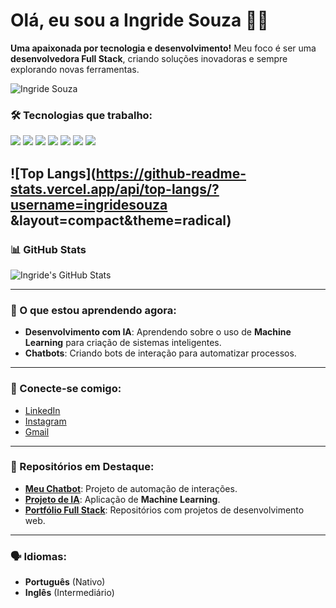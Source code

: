 # Olá, eu sou a Ingride Souza 👩‍💻

**Uma apaixonada por tecnologia e desenvolvimento!** Meu foco é ser uma **desenvolvedora Full Stack**, criando soluções inovadoras e sempre explorando novas ferramentas.

![Ingride Souza](https://www.example.com/minha-imagem.jpg) <!-- Adicione aqui o link da sua imagem -->

### 🛠️ Tecnologias que trabalho:
<p align="left">
  <img src="https://img.shields.io/badge/HTML5-E34F26?style=flat&logo=html5&logoColor=white" />
  <img src="https://img.shields.io/badge/CSS3-1572B6?style=flat&logo=css3&logoColor=white" />
  <img src="https://img.shields.io/badge/JavaScript-F7DF1E?style=flat&logo=javascript&logoColor=black" />
  <img src="https://img.shields.io/badge/Python-3776AB?style=flat&logo=python&logoColor=white" />
  <img src="https://img.shields.io/badge/Flask-000000?style=flat&logo=flask&logoColor=white" />
  <img src="https://img.shields.io/badge/TypeScript-3178C6?style=flat&logo=typescript&logoColor=white" />
  <img src="https://img.shields.io/badge/WordPress-21759B?style=flat&logo=wordpress&logoColor=white" />
</p>


![Top Langs](https://github-readme-stats.vercel.app/api/top-langs/?username=ingridesouza
&layout=compact&theme=radical)
---

### 📊 GitHub Stats

![Ingride's GitHub Stats](https://github-readme-stats.vercel.app/api?username=ingridesouza&show_icons=true&hide_title=true&count_private=true&theme=radical)

---

### 🌱 O que estou aprendendo agora:
- **Desenvolvimento com IA**: Aprendendo sobre o uso de **Machine Learning** para criação de sistemas inteligentes.
- **Chatbots**: Criando bots de interação para automatizar processos.

---

### 📅 Conecte-se comigo:
- [LinkedIn](https://www.linkedin.com/in/ingridesouza/)
- [Instagram](https://www.instagram.com/ingridesouzadev/)
- [Gmail](mailto:ingridesouza040@gmail.com)

---

### 🔨 Repositórios em Destaque:
- [**Meu Chatbot**](https://github.com/ingridesouza/chatbot): Projeto de automação de interações.
- [**Projeto de IA**](https://github.com/ingridesouza/ia-projeto): Aplicação de **Machine Learning**.
- [**Portfólio Full Stack**](https://github.com/ingridesouza/portfolio): Repositórios com projetos de desenvolvimento web.

---

### 🗣️ Idiomas:
- **Português** (Nativo)
- **Inglês** (Intermediário)
